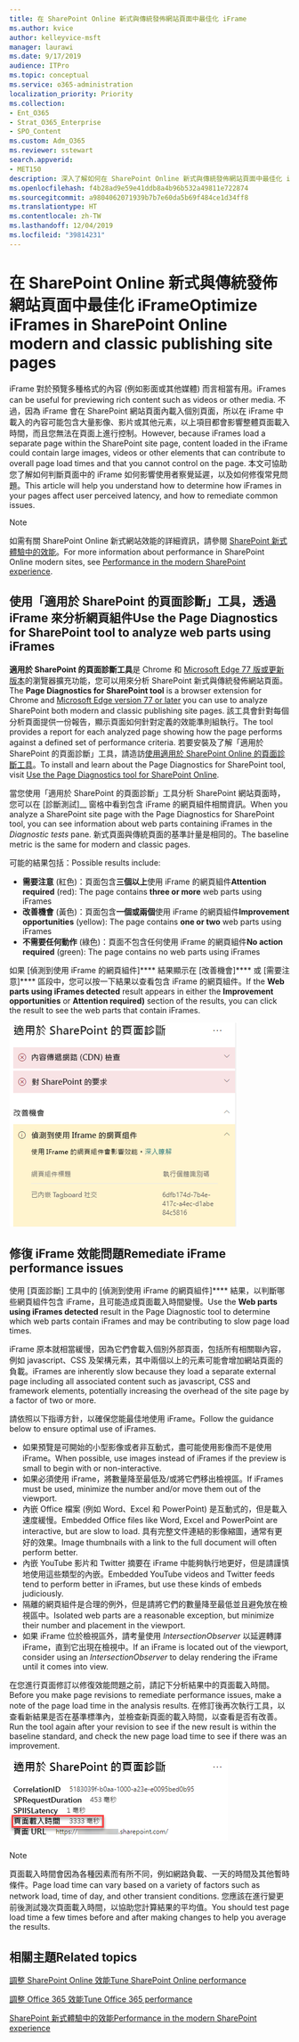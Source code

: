 ```yaml
---
title: 在 SharePoint Online 新式與傳統發佈網站頁面中最佳化 iFrame
ms.author: kvice
author: kelleyvice-msft
manager: laurawi
ms.date: 9/17/2019
audience: ITPro
ms.topic: conceptual
ms.service: o365-administration
localization_priority: Priority
ms.collection:
- Ent_O365
- Strat_O365_Enterprise
- SPO_Content
ms.custom: Adm_O365
ms.reviewer: sstewart
search.appverid:
- MET150
description: 深入了解如何在 SharePoint Online 新式與傳統發佈網站頁面中最佳化 iFrame 的效能。
ms.openlocfilehash: f4b28ad9e59e41ddb8a4b96b532a49811e722874
ms.sourcegitcommit: a9804062071939b7b7e60da5b69f484ce1d34ff8
ms.translationtype: HT
ms.contentlocale: zh-TW
ms.lasthandoff: 12/04/2019
ms.locfileid: "39814231"
---
```

# <a name="optimize-iframes-in-sharepoint-online-modern-and-classic-publishing-site-pages"></a><span data-ttu-id="ba147-103">在 SharePoint Online 新式與傳統發佈網站頁面中最佳化 iFrame</span><span class="sxs-lookup"><span data-stu-id="ba147-103">Optimize iFrames in SharePoint Online modern and classic publishing site pages</span></span>

<span data-ttu-id="ba147-104">iFrame 對於預覽多種格式的內容 (例如影面或其他媒體) 而言相當有用。</span><span class="sxs-lookup"><span data-stu-id="ba147-104">iFrames can be useful for previewing rich content such as videos or other media.</span></span> <span data-ttu-id="ba147-105">不過，因為 iFrame 會在 SharePoint 網站頁面內載入個別頁面，所以在 iFrame 中載入的內容可能包含大量影像、影片或其他元素，以上項目都會影響整體頁面載入時間，而且您無法在頁面上進行控制。</span><span class="sxs-lookup"><span data-stu-id="ba147-105">However, because iFrames load a separate page within the SharePoint site page, content loaded in the iFrame could contain large images, videos or other elements that can contribute to overall page load times and that you cannot control on the page.</span></span> <span data-ttu-id="ba147-106">本文可協助您了解如何判斷頁面中的 iFrame 如何影響使用者察覺延遲，以及如何修復常見問題。</span><span class="sxs-lookup"><span data-stu-id="ba147-106">This article will help you understand how to determine how iFrames in your pages affect user perceived latency, and how to remediate common issues.</span></span>

>[!NOTE]
><span data-ttu-id="ba147-107">如需有關 SharePoint Online 新式網站效能的詳細資訊，請參閱 [SharePoint 新式體驗中的效能](https://docs.microsoft.com/sharepoint/modern-experience-performance)。</span><span class="sxs-lookup"><span data-stu-id="ba147-107">For more information about performance in SharePoint Online modern sites, see [Performance in the modern SharePoint experience](https://docs.microsoft.com/sharepoint/modern-experience-performance).</span></span>

## <a name="use-the-page-diagnostics-for-sharepoint-tool-to-analyze-web-parts-using-iframes"></a><span data-ttu-id="ba147-108">使用「適用於 SharePoint 的頁面診斷」工具，透過 iFrame 來分析網頁組件</span><span class="sxs-lookup"><span data-stu-id="ba147-108">Use the Page Diagnostics for SharePoint tool to analyze web parts using iFrames</span></span>

<span data-ttu-id="ba147-109">**適用於 SharePoint 的頁面診斷工具**是 Chrome 和 [Microsoft Edge 77 版或更新版本](https://www.microsoftedgeinsider.com/download?form=MI13E8&OCID=MI13E8)的瀏覽器擴充功能，您可以用來分析 SharePoint 新式與傳統發佈網站頁面。</span><span class="sxs-lookup"><span data-stu-id="ba147-109">The **Page Diagnostics for SharePoint tool** is a browser extension for Chrome and [Microsoft Edge version 77 or later](https://www.microsoftedgeinsider.com/download?form=MI13E8&OCID=MI13E8) you can use to analyze SharePoint both modern and classic publishing site pages.</span></span> <span data-ttu-id="ba147-110">該工具會針對每個分析頁面提供一份報告，顯示頁面如何針對定義的效能準則組執行。</span><span class="sxs-lookup"><span data-stu-id="ba147-110">The tool provides a report for each analyzed page showing how the page performs against a defined set of performance criteria.</span></span> <span data-ttu-id="ba147-111">若要安裝及了解「適用於 SharePoint 的頁面診斷」工具，請造訪[使用適用於 SharePoint Online 的頁面診斷工具](page-diagnostics-for-spo.md)。</span><span class="sxs-lookup"><span data-stu-id="ba147-111">To install and learn about the Page Diagnostics for SharePoint tool, visit [Use the Page Diagnostics tool for SharePoint Online](page-diagnostics-for-spo.md).</span></span>

<span data-ttu-id="ba147-112">當您使用「適用於 SharePoint 的頁面診斷」工具分析 SharePoint 網站頁面時，您可以在 [診斷測試]__ 窗格中看到包含 iFrame 的網頁組件相關資訊。</span><span class="sxs-lookup"><span data-stu-id="ba147-112">When you analyze a SharePoint site page with the Page Diagnostics for SharePoint tool, you can see information about web parts containing iFrames in the _Diagnostic tests_ pane.</span></span> <span data-ttu-id="ba147-113">新式頁面與傳統頁面的基準計量是相同的。</span><span class="sxs-lookup"><span data-stu-id="ba147-113">The baseline metric is the same for modern and classic pages.</span></span>

<span data-ttu-id="ba147-114">可能的結果包括：</span><span class="sxs-lookup"><span data-stu-id="ba147-114">Possible results include:</span></span>

- <span data-ttu-id="ba147-115">**需要注意** (紅色)：頁面包含**三個以上**使用 iFrame 的網頁組件</span><span class="sxs-lookup"><span data-stu-id="ba147-115">**Attention required** (red): The page contains **three or more** web parts using iFrames</span></span>
- <span data-ttu-id="ba147-116">**改善機會** (黃色)：頁面包含**一個或兩個**使用 iFrame 的網頁組件</span><span class="sxs-lookup"><span data-stu-id="ba147-116">**Improvement opportunities** (yellow): The page contains **one or two** web parts using iFrames</span></span>
- <span data-ttu-id="ba147-117">**不需要任何動作** (綠色)：頁面不包含任何使用 iFrame 的網頁組件</span><span class="sxs-lookup"><span data-stu-id="ba147-117">**No action required** (green): The page contains no web parts using iFrames</span></span>

<span data-ttu-id="ba147-118">如果 [偵測到使用 iFrame 的網頁組件]\*\*\*\* 結果顯示在 [改善機會]\*\*\*\* 或 [需要注意]\*\*\*\* 區段中，您可以按一下結果以查看包含 iFrame 的網頁組件。</span><span class="sxs-lookup"><span data-stu-id="ba147-118">If the **Web parts using iFrames detected** result appears in either the **Improvement opportunities** or **Attention required)** section of the results, you can click the result to see the web parts that contain iFrames.</span></span>

![頁面診斷工具結果](media/modern-portal-optimization/pagediag-iframe-yellow.png)

## <a name="remediate-iframe-performance-issues"></a><span data-ttu-id="ba147-120">修復 iFrame 效能問題</span><span class="sxs-lookup"><span data-stu-id="ba147-120">Remediate iFrame performance issues</span></span>

<span data-ttu-id="ba147-121">使用 [頁面診斷] 工具中的 [偵測到使用 iFrame 的網頁組件]\*\*\*\* 結果，以判斷哪些網頁組件包含 iFrame，且可能造成頁面載入時間變慢。</span><span class="sxs-lookup"><span data-stu-id="ba147-121">Use the **Web parts using iFrames detected** result in the Page Diagnostic tool to determine which web parts contain iFrames and may be contributing to slow page load times.</span></span>

<span data-ttu-id="ba147-122">iFrame 原本就相當緩慢，因為它們會載入個別外部頁面，包括所有相關聯內容，例如 javascript、CSS 及架構元素，其中兩個以上的元素可能會增加網站頁面的負載。</span><span class="sxs-lookup"><span data-stu-id="ba147-122">iFrames are inherently slow because they load a separate external page including all associated content such as javascript, CSS and framework elements, potentially increasing the overhead of the site page by a factor of two or more.</span></span>

<span data-ttu-id="ba147-123">請依照以下指導方針，以確保您能最佳地使用 iFrame。</span><span class="sxs-lookup"><span data-stu-id="ba147-123">Follow the guidance below to ensure optimal use of iFrames.</span></span>

- <span data-ttu-id="ba147-124">如果預覽是可開始的小型影像或者非互動式，盡可能使用影像而不是使用 iFrame。</span><span class="sxs-lookup"><span data-stu-id="ba147-124">When possible, use images instead of iFrames if the preview is small to begin with or non-interactive.</span></span>
- <span data-ttu-id="ba147-125">如果必須使用 iFrame，將數量降至最低及/或將它們移出檢視區。</span><span class="sxs-lookup"><span data-stu-id="ba147-125">If iFrames must be used, minimize the number and/or move them out of the viewport.</span></span>
- <span data-ttu-id="ba147-126">內嵌 Office 檔案 (例如 Word、Excel 和 PowerPoint) 是互動式的，但是載入速度緩慢。</span><span class="sxs-lookup"><span data-stu-id="ba147-126">Embedded Office files like Word, Excel and PowerPoint are interactive, but are slow to load.</span></span> <span data-ttu-id="ba147-127">具有完整文件連結的影像縮圖，通常有更好的效果。</span><span class="sxs-lookup"><span data-stu-id="ba147-127">Image thumbnails with a link to the full document will often perform better.</span></span>
- <span data-ttu-id="ba147-128">內嵌 YouTube 影片和 Twitter 摘要在 iFrame 中能夠執行地更好，但是請謹慎地使用這些類型的內嵌。</span><span class="sxs-lookup"><span data-stu-id="ba147-128">Embedded YouTube videos and Twitter feeds tend to perform better in iFrames, but use these kinds of embeds judiciously.</span></span>
- <span data-ttu-id="ba147-129">隔離的網頁組件是合理的例外，但是請將它們的數量降至最低並且避免放在檢視區中。</span><span class="sxs-lookup"><span data-stu-id="ba147-129">Isolated web parts are a reasonable exception, but minimize their number and placement in the viewport.</span></span>
- <span data-ttu-id="ba147-130">如果 iFrame 位於檢視區外，請考量使用 _IntersectionObserver_ 以延遲轉譯 iFrame，直到它出現在檢視中。</span><span class="sxs-lookup"><span data-stu-id="ba147-130">If an iFrame is located out of the viewport, consider using an _IntersectionObserver_ to delay rendering the iFrame until it comes into view.</span></span>

<span data-ttu-id="ba147-131">在您進行頁面修訂以修復效能問題之前，請記下分析結果中的頁面載入時間。</span><span class="sxs-lookup"><span data-stu-id="ba147-131">Before you make page revisions to remediate performance issues, make a note of the page load time in the analysis results.</span></span> <span data-ttu-id="ba147-132">在修訂後再次執行工具，以查看新結果是否在基準標準內，並檢查新頁面的載入時間，以查看是否有改善。</span><span class="sxs-lookup"><span data-stu-id="ba147-132">Run the tool again after your revision to see if the new result is within the baseline standard, and check the new page load time to see if there was an improvement.</span></span>

![頁面載入時間結果](media/modern-portal-optimization/pagediag-page-load-time.png)

>[!NOTE]
><span data-ttu-id="ba147-134">頁面載入時間會因為各種因素而有所不同，例如網路負載、一天的時間及其他暫時條件。</span><span class="sxs-lookup"><span data-stu-id="ba147-134">Page load time can vary based on a variety of factors such as network load, time of day, and other transient conditions.</span></span> <span data-ttu-id="ba147-135">您應該在進行變更前後測試幾次頁面載入時間，以協助您計算結果的平均值。</span><span class="sxs-lookup"><span data-stu-id="ba147-135">You should test page load time a few times before and after making changes to help you average the results.</span></span>

## <a name="related-topics"></a><span data-ttu-id="ba147-136">相關主題</span><span class="sxs-lookup"><span data-stu-id="ba147-136">Related topics</span></span>

[<span data-ttu-id="ba147-137">調整 SharePoint Online 效能</span><span class="sxs-lookup"><span data-stu-id="ba147-137">Tune SharePoint Online performance</span></span>](tune-sharepoint-online-performance.md)

[<span data-ttu-id="ba147-138">調整 Office 365 效能</span><span class="sxs-lookup"><span data-stu-id="ba147-138">Tune Office 365 performance</span></span>](tune-office-365-performance.md)

[<span data-ttu-id="ba147-139">SharePoint 新式體驗中的效能</span><span class="sxs-lookup"><span data-stu-id="ba147-139">Performance in the modern SharePoint experience</span></span>](https://docs.microsoft.com/sharepoint/modern-experience-performance)
